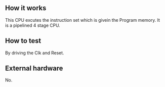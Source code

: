 <!---

This file is used to generate your project datasheet. Please fill in the information below and delete any unused
sections.

You can also include images in this folder and reference them in the markdown. Each image must be less than
512 kb in size, and the combined size of all images must be less than 1 MB.
-->

## How it works

This CPU excutes the instruction set which is givein the Program memory. It is a pipelined 4 stage CPU.

## How to test

By driving the Clk and Reset.

## External hardware

No.
